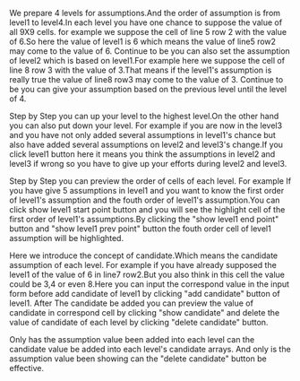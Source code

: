 We prepare 4 levels for assumptions.And the order of assumption is from level1 to level4.In each level you have one chance to suppose the value of all 9X9 cells. for example we suppose the cell of line 5 row 2 with the value of 6.So here the value of level1 is 6 which means the value of line5 row2 may come to the value of 6.
Continue to be you can also set the assumption of level2 which is based on level1.For example here we suppose the cell of line 8 row 3 with the value of 3.That means if the level1's assumption is really true the value of line8 row3 may come to the value of 3.
Continue to be you can give your assumption based on the previous level until the level of 4.

Step by Step you can up your level to the highest level.On the other hand you can also put down your level.
For example 
if you are now in the level3 and you have not only added several assumptions in level1's chance but also have added several assumptions on level2 and level3's change.If you click level1 button here it means you think the assumptions in level2 and level3 if wrong so you have to give up your efforts during level2 and level3.

Step by Step you can preview the order of cells of each level.
For example
If you have give 5 assumptions in level1 and you want to know the first order of level1's assumption and the fouth order of level1's assumption.You can click show level1 start point button and you will see the highlight cell of the first order of level1's assumptions.By clicking the "show level1 end point" button and "show level1 prev point" button the fouth order cell of level1 assumption will be highlighted.

Here we introduce the concept of candidate.Which means the candidate assumption of each level.
For example if you have already supposed the level1 of the value of 6 in line7 row2.But you also think in this cell the value could be 3,4 or even 8.Here you can input the correspond value in the input form before add candidate of level1 by clicking "add candidate" button of level1.
After The candidate be added you can preview the value of candidate in correspond cell by clicking "show candidate" and delete the value of candidate of each level by clicking "delete candidate" button.

Only has the assumption value been added into each level can the candidate value be added into each level's candidate arrays.
And only is the assumption value been showing can the "delete candidate" button be effective.

